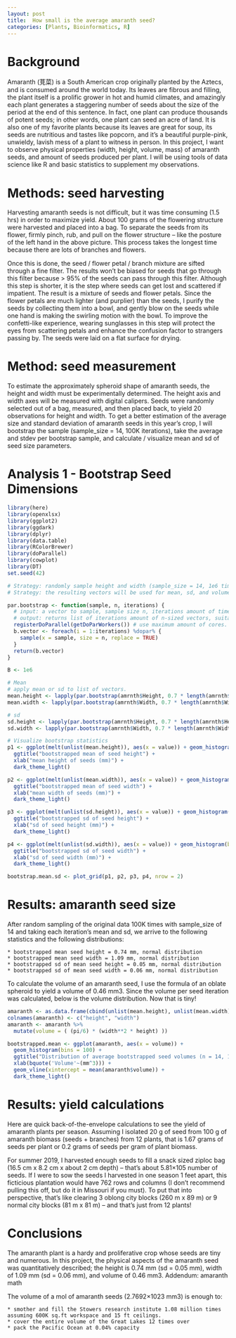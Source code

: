 ```yaml
---
layout: post
title:  How small is the average amaranth seed?
categories: [Plants, Bioinformatics, R]
---
```


# Background

Amaranth (莧菜) is a South American crop originally planted by the Aztecs, and is consumed around the world today. Its leaves are fibrous and filling, the plant itself is a prolific grower in hot and humid climates, and amazingly each plant generates a staggering number of seeds about the size of the period at the end of this sentence. In fact, one plant can produce thousands of potent seeds; in other words, one plant can seed an acre of land. It is also one of my favorite plants because its leaves are great for soup, its seeds are nutritious and tastes like popcorn, and it’s a beautiful purple-pink, unwieldy, lavish mess of a plant to witness in person. In this project, I want to observe physical properties (width, height, volume, mass) of amaranth seeds, and amount of seeds produced per plant. I will be using tools of data science like R and basic statistics to supplement my observations.

# Methods: seed harvesting

Harvesting amaranth seeds is not difficult, but it was time consuming (1.5 hrs) in order to maximize yield. About 100 grams of the flowering structure were harvested and placed into a bag. To separate the seeds from its flower, firmly pinch, rub, and pull on the flower structure – like the posture of the left hand in the above picture. This process takes the longest time because there are lots of branches and flowers.

Once this is done, the seed / flower petal / branch mixture are sifted through a fine filter. The results won’t be biased for seeds that go through this filter because > 95% of the seeds can pass through this filter. Although this step is shorter, it is the step where seeds can get lost and scattered if impatient. The result is a mixture of seeds and flower petals. Since the flower petals are much lighter (and purplier) than the seeds, I purify the seeds by collecting them into a bowl, and gently blow on the seeds while one hand is making the swirling motion with the bowl. To improve the confetti-like experience, wearing sunglasses in this step will protect the eyes from scattering petals and enhance the confusion factor to strangers passing by. The seeds were laid on a flat surface for drying.

# Method: seed measurement

To estimate the approximately spheroid shape of amaranth seeds, the height and width must be experimentally determined. The height axis and width axes will be measured with digital calipers. Seeds were randomly selected out of a bag, measured, and then placed back, to yield 20 observations for height and width. To get a better estimation of the average size and standard deviation of amaranth seeds in this year’s crop, I will bootstrap the sample (sample_size = 14, 100K iterations), take the average and stdev per bootstrap sample, and calculate / visualize mean and sd of seed size parameters.

# Analysis 1 - Bootstrap Seed Dimensions

```R
library(here)
library(openxlsx)
library(ggplot2)
library(ggdark)
library(dplyr)
library(data.table)
library(RColorBrewer)
library(doParallel)
library(cowplot)
library(DT)
set.seed(42)

# Strategy: randomly sample height and width (sample_size = 14, 1e6 times) in parallel with doParallel
# Strategy: the resulting vectors will be used for mean, sd, and volume calculation. Calc and plot.

par.bootstrap <- function(sample, n, iterations) {
  # input: a vector to sample, sample size n, iterations amount of time. 
  # output: returns list of iterations amount of n-sized vectors, suitable for apply functions
  registerDoParallel(getDoParWorkers()) # use maximum amount of cores.
  b.vector <- foreach(i = 1:iterations) %dopar% {
    sample(x = sample, size = n, replace = TRUE)
  }
  return(b.vector)
}

B <- 1e6

# Mean
# apply mean or sd to list of vectors.
mean.height <- lapply(par.bootstrap(amrnth$Height, 0.7 * length(amrnth$Height), B), mean)
mean.width <- lapply(par.bootstrap(amrnth$Width, 0.7 * length(amrnth$Width), B), mean)

# sd 
sd.height <- lapply(par.bootstrap(amrnth$Height, 0.7 * length(amrnth$Height), B), sd)
sd.width <- lapply(par.bootstrap(amrnth$Width, 0.7 * length(amrnth$Width), B), sd)

# Visualize bootstrap statistics
p1 <- ggplot(melt(unlist(mean.height)), aes(x = value)) + geom_histogram(bins = 25) +
  ggtitle("bootstrapped mean of seed height") + 
  xlab("mean height of seeds (mm)") + 
  dark_theme_light()

p2 <- ggplot(melt(unlist(mean.width)), aes(x = value)) + geom_histogram(bins = 25) +
  ggtitle("bootstrapped mean of seed width") + 
  xlab("mean width of seeds (mm)") + 
  dark_theme_light()

p3 <- ggplot(melt(unlist(sd.height)), aes(x = value)) + geom_histogram(bins = 25) +
  ggtitle("bootstrapped sd of seed height") + 
  xlab("sd of seed height (mm)") + 
  dark_theme_light()

p4 <- ggplot(melt(unlist(sd.width)), aes(x = value)) + geom_histogram(bins = 25) +
  ggtitle("bootstrapped sd of seed width") + 
  xlab("sd of seed width (mm)") + 
  dark_theme_light()

bootstrap.mean.sd <- plot_grid(p1, p2, p3, p4, nrow = 2)

```

# Results: amaranth seed size

After random sampling of the original data 100K times with sample_size of 14 and taking each iteration’s mean and sd, we arrive to the following statistics and the following distributions:

    * bootstrapped mean seed height = 0.74 mm, normal distribution
    * bootstrapped mean seed width = 1.09 mm, normal distribution
    * bootstrapped sd of mean seed height = 0.05 mm, normal distribution
    * bootstrapped sd of mean seed width = 0.06 mm, normal distribution

 To calculate the volume of an amaranth seed, I use the formula of an oblate spheroid to yield a volume of 0.46 mm3. Since the volume per seed iteration was calculated, below is the volume distribution. Now that is tiny!

```R
amaranth <- as.data.frame(cbind(unlist(mean.height), unlist(mean.width)))
colnames(amaranth) <- c("height", "width")
amaranth <- amaranth %>% 
  mutate(volume = ( (pi/6) * (width**2 * height) ))

bootstrapped.mean <- ggplot(amaranth, aes(x = volume)) +
  geom_histogram(bins = 100) +
  ggtitle("Distribution of average bootstrapped seed volumes (n = 14, 100k iterations)") +
  xlab(bquote('Volume'~(mm^3))) +
  geom_vline(xintercept = mean(amaranth$volume)) +
  dark_theme_light()

```

# Results: yield calculations

Here are quick back-of-the-envelope calculations to see the yield of amaranth plants per season. Assuming I isolated 20 g of seed from 100 g of amaranth biomass (seeds + branches) from 12 plants, that is 1.67 grams of seeds per plant or 0.2 grams of seeds per gram of plant biomass.

For summer 2019, I harvested enough seeds to fill a snack sized ziploc bag (16.5 cm x 8.2 cm x about 2 cm depth) – that’s about 5.81×105 number of seeds. If I were to sow the seeds I harvested in one season 1 feet apart, this ficticious plantation would have 762 rows and columns (I don’t recommend pulling this off, but do it in Missouri if you must). To put that into perspective, that’s like clearing 3 oblong city blocks (260 m x 89 m) or 9 normal city blocks (81 m x 81 m) – and that’s just from 12 plants!

# Conclusions

The amaranth plant is a hardy and proliferative crop whose seeds are tiny and numerous. In this project, the physical aspects of the amaranth seed was quantitatively described; the height is 0.74 mm (sd = 0.05 mm), width of 1.09 mm (sd = 0.06 mm), and volume of 0.46 mm3. Addendum: amaranth math

The volume of a mol of amaranth seeds (2.7692×1023 mm3) is enough to:

    * smother and fill the Stowers research institute 1.08 million times assuming 600K sq.ft workspace and 15 ft ceilings.
    * cover the entire volume of the Great Lakes 12 times over
    * pack the Pacific Ocean at 0.04% capacity